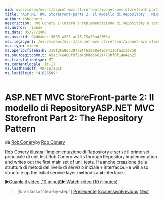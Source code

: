 ```yaml
---
uid: mvc/videos/mvc-1/aspnet-mvc-storefront/aspnet-mvc-storefront-part-2-the-repository-pattern
title: 'ASP.NET MVC StoreFront-parte 2: Il modello di Repository | Microsoft Docs'
author: robconery
description: Rob Conery illustra l'implementazione di Repository e scrive il primo set principale di unit test. Ha anche creazione della struttura dei metodi di livello servizio iniziale...
ms.author: riande
ms.date: 05/27/2008
ms.assetid: 94dd6eec-3685-4323-ac75-75a70a4f766a
msc.legacyurl: /mvc/videos/mvc-1/aspnet-mvc-storefront/aspnet-mvc-storefront-part-2-the-repository-pattern
msc.type: video
ms.openlocfilehash: 210f26a86a387ae4f639a8e45d04116fa3c3e750
ms.sourcegitcommit: 45ac74e400f9f2b7dbded66297730f6f14a4eb25
ms.translationtype: MT
ms.contentlocale: it-IT
ms.lasthandoff: 08/16/2018
ms.locfileid: "41826509"
---
```

<a name="aspnet-mvc-storefront-part-2-the-repository-pattern"></a><span data-ttu-id="fd392-104">ASP.NET MVC StoreFront-parte 2: Il modello di Repository</span><span class="sxs-lookup"><span data-stu-id="fd392-104">ASP.NET MVC Storefront Part 2: The Repository Pattern</span></span>
====================
<span data-ttu-id="fd392-105">da [Rob Conery](https://github.com/robconery)</span><span class="sxs-lookup"><span data-stu-id="fd392-105">by [Rob Conery](https://github.com/robconery)</span></span>

<span data-ttu-id="fd392-106">Rob Conery illustra l'implementazione di Repository e scrive il primo set principale di unit test.</span><span class="sxs-lookup"><span data-stu-id="fd392-106">Rob Conery walks through Repository implementation and writes out the first main set of unit tests.</span></span> <span data-ttu-id="fd392-107">Ha anche creazione della struttura di metodi del livello di servizio iniziale e interfacce.</span><span class="sxs-lookup"><span data-stu-id="fd392-107">He will also structure up the initial service layer methods and interfaces.</span></span>

[<span data-ttu-id="fd392-108">&#9654;Guarda il video (10 minuti)</span><span class="sxs-lookup"><span data-stu-id="fd392-108">&#9654; Watch video (10 minutes)</span></span>](https://channel9.msdn.com/Blogs/ASP-NET-Site-Videos/aspnet-mvc-storefront-part-2-the-repository-pattern)

> [!div class="step-by-step"]
> <span data-ttu-id="fd392-109">[Precedente](aspnet-mvc-storefront-part-1-architectural-discussion-and-overview.md)
> [Successivo](aspnet-mvc-storefront-part-3-pipes-and-filters.md)</span><span class="sxs-lookup"><span data-stu-id="fd392-109">[Previous](aspnet-mvc-storefront-part-1-architectural-discussion-and-overview.md)
[Next](aspnet-mvc-storefront-part-3-pipes-and-filters.md)</span></span>
